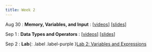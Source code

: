 ```yaml
---
title: Week 2
---
```


Aug 30
: **Memory, Variables, and Input**
  : \[[videos](https://www.youtube.com/playlist?list=PLr509y092L28mMKYbl4cqA26SrxJfd50z)\] \[[slides](https://docs.google.com/presentation/d/1Gx89HbRmqStnIiwTgHhzEq3vzFETc1P1V1KF6a-p58s/edit?usp=sharing)\]
  
Sep 1
: **Data Types and Operators**
  : \[[videos](https://youtube.com/playlist?list=PLr509y092L28OfTqL6EiJwlk3ycYGYaQI)\] \[[slides](https://docs.google.com/presentation/d/1GRMJ4qYKZh2y3nZWcF6S4t6vNGZaYv4Di57DFQAgL5s/edit?usp=sharing)\]
<!-- : **Lab 1 due**{: .label .label-red } -->

Sep 2
: **Lab**{: .label .label-purple }[Lab 2: Variables and Expressions](https://class.mimir.io/projects/ea7024cf-a0f8-4786-9a6f-801fdea6e993)


<!-- Sep 4 -->
<!-- : **HW**{: .label .label-blue }Released: [HW2: Variables and Types](https://class.mimir.io/assignments/5e7aad41-169d-49e6-a052-1d64ba1fb545) -->


